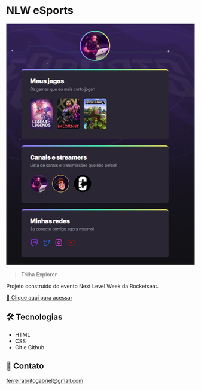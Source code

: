 # NLW eSports

![preview](./assets/images/preview.png)

> Trilha Explorer

Projeto construído do evento Next Level Week da Rocketseat.

[🔗 Clique aqui para acessar](https://britoga.github.io/NLW-eSports/)

## 🛠 Tecnologias

-   HTML
-   CSS
-   Git e Github

## 💛 Contato

ferreirabritogabriel@gmail.com
